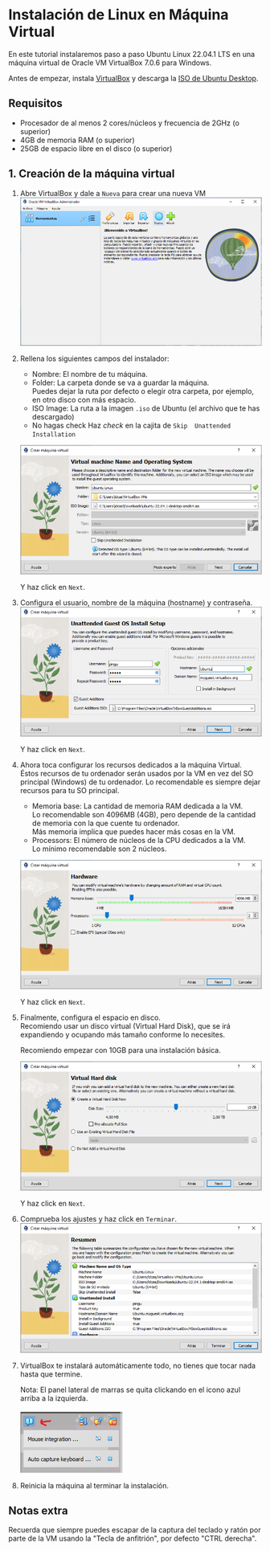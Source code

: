 # Instalación de Linux en Máquina Virtual

En este tutorial instalaremos paso a paso Ubuntu Linux 22.04.1 LTS en una máquina virtual de Oracle VM VirtualBox 7.0.6 para Windows.

Antes de empezar, instala [VirtualBox](https://www.virtualbox.org/) y descarga la [ISO de Ubuntu Desktop](https://ubuntu.com/download/desktop).

## Requisitos
- Procesador de al menos 2 cores/núcleos y frecuencia de 2GHz (o superior)
- 4GB de memoria RAM (o superior)
- 25GB de espacio libre en el disco (o superior)

## 1. Creación de la máquina virtual

1. Abre VirtualBox y dale a `Nueva` para crear una nueva VM
    ![Paso 1](img/vm-install/vm_1.png)
2. Rellena los siguientes campos del instalador:
    - Nombre: El nombre de tu máquina.
    - Folder: La carpeta donde se va a guardar la máquina.  
    Puedes dejar la ruta por defecto o elegir otra carpeta, por ejemplo, en otro disco con más espacio.
    - ISO Image: La ruta a la imagen `.iso` de Ubuntu (el archivo que te has descargado)
    - No hagas check Haz _check_ en la cajita de `Skip  Unattended Installation`

    ![Paso 2](img/vm-install/vm_2.png)

    Y haz click en `Next`.

3. Configura el usuario, nombre de la máquina (hostname) y contraseña.
    ![Paso 3](img/vm-install/vm_3.png)

    Y haz click en `Next`.

4. Ahora toca configurar los recursos dedicados a la máquina Virtual.  
Éstos recursos de tu ordenador serán usados por la VM en vez del SO principal (Windows) de tu ordenador. Lo recomendable es siempre dejar recursos para tu SO principal.
    - Memoria base: La cantidad de memoria RAM dedicada a la VM.  
    Lo recomendable son 4096MB (4GB), pero depende de la cantidad de memoria con la que cuente tu ordenador.  
    Más memoria implica que puedes hacer más cosas en la VM.
    - Processors: El número de núcleos de la CPU dedicados a la VM.  
    Lo mínimo recomendable son 2 núcleos.

    ![Paso 4](img/vm-install/vm_4.png)

    Y haz click en `Next`.

5. Finalmente, configura el espacio en disco.  
Recomiendo usar un disco virtual (Virtual Hard Disk), que se irá expandiendo y ocupando más tamaño conforme lo necesites.  

    Recomiendo empezar con 10GB para una instalación básica.

    ![Paso 5](img/vm-install/vm_5.png)

    Y haz click en `Next`.

6. Comprueba los ajustes y haz click en `Terminar`.
    ![Paso 6](img/vm-install/vm_6.png)


7. VirtualBox te instalará automáticamente todo, no tienes que tocar nada hasta que termine.  

    Nota: El panel lateral de marras se quita clickando en el icono azul arriba a la izquierda.

    ![Paso 1](img/vm-install/ubuntu_1_2.png)

8. Reinicia la máquina al terminar la instalación.

## Notas extra
Recuerda que siempre puedes escapar de la captura del teclado y ratón por parte de la VM usando la "Tecla de anfitrión", por defecto "CTRL derecha".



